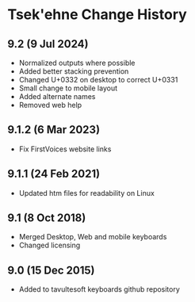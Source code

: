 Tsek'ehne Change History
============================
9.2 (9 Jul 2024)
-------------------
* Normalized outputs where possible
* Added better stacking prevention
* Changed U+0332 on desktop to correct U+0331
* Small change to mobile layout
* Added alternate names
* Removed web help

9.1.2 (6 Mar 2023)
-------------------
* Fix FirstVoices website links

9.1.1 (24 Feb 2021)
-------------------
* Updated htm files for readability on Linux

9.1 (8 Oct 2018)
-----------------
* Merged Desktop, Web and mobile keyboards
* Changed licensing

9.0 (15 Dec 2015)
-----------------

* Added to tavultesoft keyboards github repository
